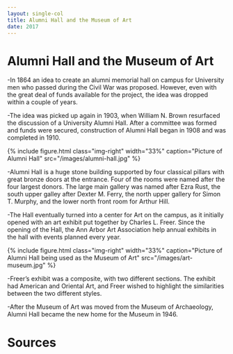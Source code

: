 ```yaml
---
layout: single-col
title: Alumni Hall and the Museum of Art
date: 2017
---
```


# Alumni Hall and the Museum of Art

-In 1864 an idea to create an alumni memorial hall on campus for University men who passed during the Civil War was proposed. However, even with the great deal of funds available for the project, the idea was dropped within a couple of years.

-The idea was picked up again in 1903, when William N. Brown resurfaced the discussion of a University Alumni Hall. After a committee was formed and funds were secured, construction of Alumni Hall began in 1908 and was completed in 1910.   

{% include figure.html class="img-right" width="33%" caption="Picture of Alumni Hall" src="/images/alumni-hall.jpg" %}

-Alumni Hall is a huge stone building supported by four classical pillars with great bronze doors at the entrance. Four of the rooms were named after the four largest donors. The large main gallery was named after Ezra Rust, the south upper galley after Dexter M. Ferry, the north upper gallery for Simon T. Murphy, and the lower north front room for Arthur Hill.

-The Hall eventually turned into a center for Art on the campus, as it initially opened with an art exhibit put together by Charles L. Freer. Since the opening of the Hall, the Ann Arbor Art Association help annual exhibits in the hall with events planned every year.

{% include figure.html class="img-right" width="33%" caption="Picture of Alumni Hall being used as the Museum of Art" src="/images/art-museum.jpg" %}

-Freer’s exhibit was a composite, with two different sections. The exhibit had American and Oriental Art, and Freer wished to highlight the similarities between the two different styles.

-After the Museum of Art was moved from the Museum of Archaeology, Alumni Hall became the new home for the Museum in 1946.

# Sources
